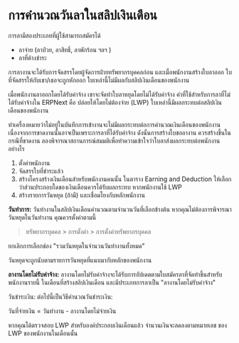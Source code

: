 # การคำนวณวันลาในสลิปเงินเดือน

การลามีสองประเภทที่ผู้ใช้สามารถสมัครได้

* ลาจ่าย (ลาป่วย, ลาสิทธิ์, ลาพักร้อน ฯลฯ )
* ลาที่ค้างชำระ

การลางานจะได้รับการจัดสรรโดยผู้จัดการฝ่ายทรัพยากรบุคคลก่อน และเมื่อพนักงานสร้างใบลาออก ใบที่จัดสรรให้กับเขา/เธอจะถูกหักออก ใบเหล่านี้ไม่มีผลกับสลิปเงินเดือนของพนักงาน

เมื่อพนักงานลาออกโดยได้รับค่าจ้าง เขาจะจัดทำใบลาหยุดโดยไม่ได้รับค่าจ้าง คำที่ใช้สำหรับการลาที่ไม่ได้รับค่าจ้างใน ERPNext คือ ปล่อยให้โดยไม่ต้องจ่าย (LWP) ใบเหล่านี้มีผลกระทบต่อสลิปเงินเดือนของพนักงาน

<div class="well">ทำเครื่องหมายว่าไม่อยู่ในบันทึกการเข้างานจะไม่มีผลกระทบต่อการคำนวณเงินเดือนของพนักงาน เนื่องจากการขาดงานนั้นอาจเป็นเพราะการลาที่ได้รับค่าจ้าง ดังนั้นการสร้างใบขอลางาน ควรสร้างขึ้นในกรณีที่ขาดงาน ลองพิจารณาสถานการณ์สมมติเพื่อทำความเข้าใจว่าใบลาส่งผลกระทบต่อพนักงานอย่างไร

1. ตั้งค่าพนักงาน
1. จัดสรรใบที่ชำระแล้ว
1. สร้างโครงสร้างเงินเดือนสำหรับพนักงานคนนั้น ในตาราง Earning and Deduction ให้เลือกว่าส่วนประกอบใดของเงินเดือนควรได้รับผลกระทบ หากพนักงานใช้ LWP
1. สร้างรายการวันหยุด (ถ้ามี) และเชื่อมโยงกับหลักพนักงาน

**วันทำการ:** วันทำงานในสลิปเงินเดือนคำนวณตามจำนวนวันที่เลือกข้างต้น หากคุณไม่ต้องการพิจารณาวันหยุดในวันทำงาน คุณควรตั้งค่าตามนี้

> ทรัพยากรบุคคล > การตั้งค่า > การตั้งค่าทรัพยากรบุคคล

ยกเลิกการเลือกช่อง "รวมวันหยุดในจำนวนวันทำงานทั้งหมด"

วันหยุดจะถูกนับตามรายการวันหยุดที่แนบมากับหลักของพนักงาน

**ลางานโดยไม่รับค่าจ้าง:** ลางานโดยไม่รับค่าจ้างจะได้รับการอัปเดตตามใบสมัครลาที่จัดทำขึ้นสำหรับพนักงานรายนี้ ในเดือนที่สร้างสลิปเงินเดือน และมีประเภทการลาเป็น "ลางานโดยไม่รับค่าจ้าง"

วันชำระเงิน: ต่อไปนี้เป็นวิธีคำนวณวันชำระเงิน:

วันที่จ่ายเงิน = วันทำงาน - ลางานโดยไม่จ่ายเงิน

หากคุณได้ตรวจสอบ LWP สำหรับองค์ประกอบเงินเดือนแล้ว จำนวนเงินจะลดลงตามหมายเลข ของ LWP ของพนักงานในเดือนนั้น